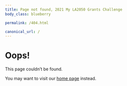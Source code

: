 ```yaml
---
title: Page not found, 2021 My LA2050 Grants Challenge
body_class: blueberry

permalink: /404.html

canonical_url: /
---
```


# Oops!

<div class="introduction" markdown="1">
This page couldn’t be found.

You may want to visit our [home page](/) instead.
</div>


<script>
(function() {

  if (window.location.pathname.includes("2020") === false) return;

  // TEMPORARY SHIM: Redirect 2020 test URLs to the correct 2019 URL
  // (This shim can be safely removed if these URLs no longer appear in search results)
  //
  // Example:
  // /2020/connect/big-citizen-hub/ ==> /2019/connect/big-citizen-hub/

  {% assign data_collection = site.collections | where: "label", "2019" | first %}
  {% assign data_list = data_collection.docs %}

  const proposals2019 = {

  {% for project in data_list -%}
    "{{ project.url }}": 1
    {%- unless forloop.last == true -%},{%- endunless %}
  {% endfor %}

  };

  // If the URL matches one of the 2019 proposals
  const url2019 = window.location.pathname.replace("2020", "2019");
  if (proposals2019[url2019] === 1) {
    // Redirect to the 2019 URL
    window.location.href = url2019;
  }

})();
</script>

